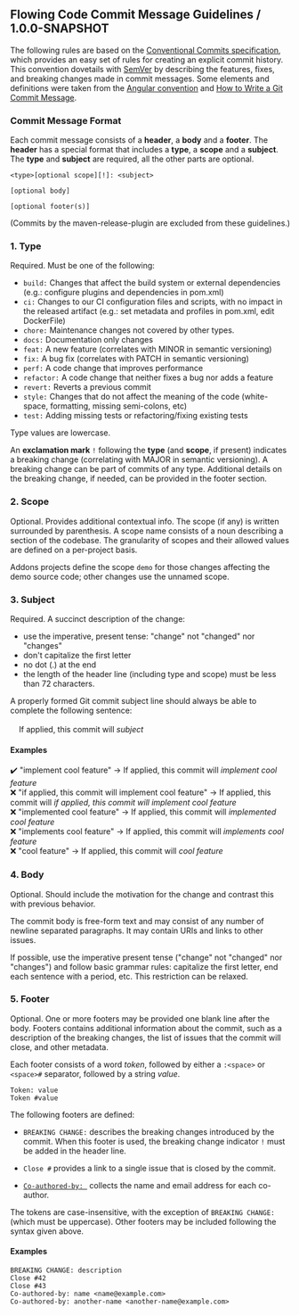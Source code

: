 ## Flowing Code Commit Message Guidelines / 1.0.0-SNAPSHOT

The following rules are based on the [Conventional Commits specification](https://www.conventionalcommits.org/en/v1.0.0/), which provides an easy set of rules for creating an explicit commit history.
This convention dovetails with [SemVer](https://semver.org/spec/v2.0.0.html) by describing the features, fixes, and breaking changes made in commit messages.
Some elements and definitions were taken from the [Angular convention](https://github.com/angular/angular/blob/22b96b9/CONTRIBUTING.md#-commit-message-guidelines) and [How to Write a Git Commit Message](https://chris.beams.io/posts/git-commit/).


### Commit Message Format
Each commit message consists of a **header**, a **body** and a **footer**. The **header** has a special format that includes a **type**, a **scope** and a **subject**. The **type** and **subject** are required, all the other parts are optional.

```
<type>[optional scope][!]: <subject>

[optional body]

[optional footer(s)]
```

(Commits by the maven-release-plugin are excluded from these guidelines.)

### 1. Type
Required. Must be one of the following: 
  - `build:` Changes that affect the build system or external dependencies (e.g.: configure plugins and dependencies in pom.xml)
  - `ci:` Changes to our CI configuration files and scripts, with no impact in the released artifact (e.g.: set metadata and profiles in pom.xml, edit DockerFile)
  - `chore:` Maintenance changes not covered by other types.
  - `docs:` Documentation only changes
  - `feat:` A new feature (correlates with MINOR in semantic versioning)
  - `fix:` A bug fix (correlates with PATCH in semantic versioning)
  - `perf:` A code change that improves performance
  - `refactor:` A code change that neither fixes a bug nor adds a feature
  - `revert:` Reverts a previous commit
  - `style:` Changes that do not affect the meaning of the code (white-space, formatting, missing semi-colons, etc)
  - `test:` Adding missing tests or refactoring/fixing existing tests

Type values are lowercase.

An **exclamation mark** `!` following the **type** (and **scope**, if present) indicates a breaking change (correlating with MAJOR in semantic versioning). A breaking change can be part of commits of any type. Additional details on the breaking change, if needed, can be provided in the footer section.

### 2. Scope
Optional. Provides additional contextual info. The scope (if any) is written surrounded by parenthesis. A scope name consists of a noun describing a section of the codebase.
The granularity of scopes and their allowed values are defined on a per-project basis. 

Addons projects define the scope `demo` for those changes affecting the demo source code; other changes use the unnamed scope. 

### 3. Subject
Required. A succinct description of the change:

* use the imperative, present tense: "change" not "changed" nor "changes"
* don't capitalize the first letter
* no dot (.) at the end
* the length of the header line (including type and scope) must be less than 72 characters.

A properly formed Git commit subject line should always be able to complete the following sentence:<br><br>
&nbsp;&nbsp;&nbsp;&nbsp;If applied, this commit will _subject_

#### Examples
✔️ "implement cool feature" → If applied, this commit will _implement cool feature_<br>
❌ "if applied, this commit will implement cool feature" → If applied, this commit will _if applied, this commit will implement cool feature_<br>
❌ "implemented cool feature" → If applied, this commit will _implemented cool feature_<br>
❌ "implements cool feature" → If applied, this commit will _implements cool feature_<br>
❌ "cool feature" → If applied, this commit will _cool feature_<br>


### 4. Body
Optional. Should include the motivation for the change and contrast this with previous behavior.

The commit body is free-form text and may consist of any number of newline separated paragraphs. It may contain URIs and links to other issues.

If possible, use the imperative present tense ("change" not "changed" nor "changes") and follow basic grammar rules: capitalize the first letter, end each sentence with a period, etc. This restriction can be relaxed.

### 5. Footer
Optional. One or more footers may be provided one blank line after the body. Footers contains additional information about the commit, such as a description of the breaking changes, the list of issues that the commit will close, and other metadata. 

Each footer consists of a word *token*, followed by either a `:<space>` or `<space>#` separator, followed by a string *value*.

```
Token: value
Token #value
```

The following footers are defined: 
* `BREAKING CHANGE:` describes the breaking changes introduced by the commit. When this footer is used, the breaking change indicator `!` must be added in the header line.

* `Close #` provides a link to a single issue that is closed by the commit.

* [`Co-authored-by: `](https://docs.github.com/en/free-pro-team@latest/github/committing-changes-to-your-project/creating-a-commit-with-multiple-authors) collects the name and email address for each co-author.

The tokens are case-insensitive, with the exception of `BREAKING CHANGE: ` (which must be uppercase).
Other footers may be included following the syntax given above.

#### Examples
```
BREAKING CHANGE: description
Close #42
Close #43
Co-authored-by: name <name@example.com>
Co-authored-by: another-name <another-name@example.com>
```
